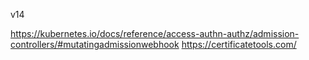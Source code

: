 v14

https://kubernetes.io/docs/reference/access-authn-authz/admission-controllers/#mutatingadmissionwebhook
https://certificatetools.com/
